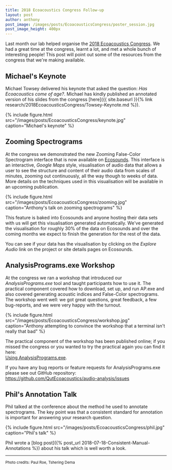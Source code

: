 ```yaml
---
title: 2018 Ecoacoustics Congress Follow-up
layout: post
author: anthony
post_image: /images/posts/EcoacousticsCongress/poster_session.jpg
post_image_height: 400px
---
```


Last month our lab helped organise the [2018 Ecoacoustics Congress](https://ecoacousticscongress.org/).
We had a great time at the congress, learnt a lot, and met a whole bunch of
interesting people! This post will point out some of the resources from the congress
that we're making available.

## Michael's Keynote

Michael Towsey delivered his keynote that asked the question: _Has Ecoacoustics
come of age?_. Michael has kindly published an annotated version of his slides
from the congress
[here]({{ site.baseurl }}{% link research/2018EcoacousticsCongress/Towsey-Keynote.md %}).

{% include figure.html src="/images/posts/EcoacousticsCongress/keynote.jpg" caption="Michael's keynote" %}

## Zooming Spectrograms

At the congress we demonstrated the new Zooming False-Color Spectrogram interface
that is now available on [Ecosounds](https://www.ecosounds.org). This interface is
an interactive, _Google Maps_ style, visualisation of audio data that allows a
user to see the structure and content of their audio data from scales of minutes,
zooming out continuously, all the way though to weeks of data. More details on
the techniques used in this visualisation will be available in an upcoming
publication.

{% include figure.html src="/images/posts/EcoacousticsCongress/zooming.jpg" caption="Anthony's talk on zooming spectrograms" %}

This feature is baked into Ecosounds and anyone hosting their data sets with us
will get this visualisation generated automatically. We've generated the visualisation
for roughly 30% of the data on Ecosounds and over the coming months we expect to
finish the generation for the rest of the data.

You can see if your data has the visualisation by clicking on the _Explore Audio_
link on the project or site details pages on Ecosounds.

## AnalysisPrograms.exe Workshop

At the congress we ran a workshop that introduced our _AnalysisPrograms.exe_ tool
and taught participants how to use it. The practical component covered how to 
download, set up, and run AP.exe and also covered generating acoustic indices and
False-Color spectrograms. The workshop went well: we got great questions, 
great feedback, a few bug-reports, and we were very happy with the turnout.

{% include figure.html src="/images/posts/EcoacousticsCongress/workshop.jpg" caption="Anthony attempting to convince the workshop that a terminal isn't really that bad" %}

The practical component of the workshop has been published online; if you missed
the congress or you wanted to try the practical again you can find it here:  
[Using AnalysisPrograms.exe](/tutorials/ap/practical).

If you have any bug reports or feature requests for AnalysisPrograms.exe please
see out GitHub repository: <https://github.com/QutEcoacoustics/audio-analysis/issues>

## Phil's Annotation Talk

Phil talked at the conference about the method he used to annotate spectrograms.
The key point was that a consistent standard for annotation is important for
answering your research question.

{% include figure.html src="/images/posts/EcoacousticsCongress/phil.jpg" caption="Phil's talk" %}

Phil wrote a
[blog post]({% post_url 2018-07-18-Consistent-Manual-Annotations %})
about his talk which is well worth a look.


---

<small>
Photo credits: Paul Roe, Tshering Dema
</small>